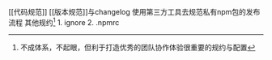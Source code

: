 [[代码规范]]
[[版本规范]]与changelog
	使用第三方工具去规范私有npm包的发布流程
其他规约[^1]
	1. ignore
	2. .npmrc

[^1]: 不成体系，不起眼，但利于打造优秀的团队协作体验很重要的规约与配置